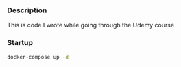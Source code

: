 ### Description

This is code I wrote while going through the Udemy course

### Startup
```bash
docker-compose up -d
```
